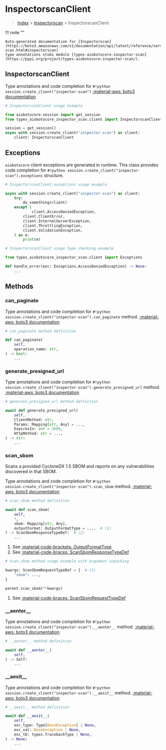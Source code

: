 # InspectorscanClient

> [Index](../README.md) > [Inspectorscan](./README.md) > InspectorscanClient

!!! note ""

    Auto-generated documentation for [Inspectorscan](https://boto3.amazonaws.com/v1/documentation/api/latest/reference/services/inspector-scan.html#inspectorscan)
    type annotations stubs module [types-aiobotocore-inspector-scan](https://pypi.org/project/types-aiobotocore-inspector-scan/).

## InspectorscanClient

Type annotations and code completion for `#!python session.create_client("inspector-scan")`
[:material-aws: boto3 documentation](https://boto3.amazonaws.com/v1/documentation/api/latest/reference/services/inspector-scan.html#Inspectorscan.Client)

```python
# InspectorscanClient usage example

from aiobotocore.session import get_session
from types_aiobotocore_inspector_scan.client import InspectorscanClient

session = get_session()
async with session.create_client("inspector-scan") as client:
    client: InspectorscanClient
```

## Exceptions


`aiobotocore` client exceptions are generated in runtime.
This class provides code completion for `#!python session.create_client("inspector-scan").exceptions` structure.

```python
# InspectorscanClient.exceptions usage example

async with session.create_client("inspector-scan") as client:
    try:
        do_something(client)
    except (
            client.AccessDeniedException,
        client.ClientError,
        client.InternalServerException,
        client.ThrottlingException,
        client.ValidationException,
    ) as e:
        print(e)
```

```python
# InspectorscanClient usage type checking example

from types_aiobotocore_inspector_scan.client import Exceptions

def handle_error(exc: Exceptions.AccessDeniedException) -> None:
    ...
```


## Methods


### can\_paginate



Type annotations and code completion for `#!python session.create_client("inspector-scan").can_paginate` method.
[:material-aws: boto3 documentation](https://boto3.amazonaws.com/v1/documentation/api/latest/reference/services/inspector-scan/client/can_paginate.html)

```python
# can_paginate method definition

def can_paginate(
    self,
    operation_name: str,
) -> bool:
    ...
```


### generate\_presigned\_url



Type annotations and code completion for `#!python session.create_client("inspector-scan").generate_presigned_url` method.
[:material-aws: boto3 documentation](https://boto3.amazonaws.com/v1/documentation/api/latest/reference/services/inspector-scan/client/generate_presigned_url.html)

```python
# generate_presigned_url method definition

await def generate_presigned_url(
    self,
    ClientMethod: str,
    Params: Mapping[str, Any] = ...,
    ExpiresIn: int = 3600,
    HttpMethod: str = ...,
) -> str:
    ...
```


### scan\_sbom

Scans a provided CycloneDX 1.5 SBOM and reports on any vulnerabilities
discovered in that SBOM.

Type annotations and code completion for `#!python session.create_client("inspector-scan").scan_sbom` method.
[:material-aws: boto3 documentation](https://boto3.amazonaws.com/v1/documentation/api/latest/reference/services/inspector-scan/client/scan_sbom.html)

```python
# scan_sbom method definition

await def scan_sbom(
    self,
    *,
    sbom: Mapping[str, Any],
    outputFormat: OutputFormatType = ...,  # (1)
) -> ScanSbomResponseTypeDef:  # (2)
    ...
```

1. See [:material-code-brackets: OutputFormatType](./literals.md#outputformattype)
2. See [:material-code-braces: ScanSbomResponseTypeDef](./type_defs.md#scansbomresponsetypedef)


```python
# scan_sbom method usage example with argument unpacking

kwargs: ScanSbomRequestTypeDef = {  # (1)
    "sbom": ...,
}

parent.scan_sbom(**kwargs)
```

1. See [:material-code-braces: ScanSbomRequestTypeDef](./type_defs.md#scansbomrequesttypedef)

### \_\_aenter\_\_



Type annotations and code completion for `#!python session.create_client("inspector-scan").__aenter__` method.
[:material-aws: boto3 documentation](https://boto3.amazonaws.com/v1/documentation/api/latest/reference/services/inspector-scan.html#Inspectorscan.Client)

```python
# __aenter__ method definition

await def __aenter__(
    self,
) -> Self:
    ...
```


### \_\_aexit\_\_



Type annotations and code completion for `#!python session.create_client("inspector-scan").__aexit__` method.
[:material-aws: boto3 documentation](https://boto3.amazonaws.com/v1/documentation/api/latest/reference/services/inspector-scan.html#Inspectorscan.Client)

```python
# __aexit__ method definition

await def __aexit__(
    self,
    exc_type: Type[BaseException] | None,
    exc_val: BaseException | None,
    exc_tb: types.TracebackType | None,
) -> None:
    ...
```





